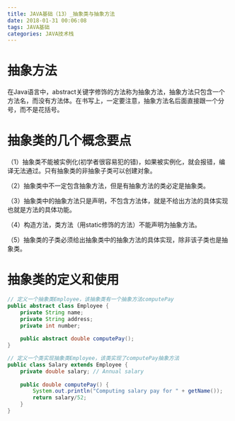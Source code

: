 ```yaml
---
title: JAVA基础（13）_抽象类与抽象方法
date: 2018-01-31 00:06:08
tags: JAVA基础
categories: JAVA技术栈
---
```


# 抽象方法

在Java语言中，abstract关键字修饰的方法称为抽象方法，抽象方法只包含一个方法名，而没有方法体。在书写上，一定要注意，抽象方法名后面直接跟一个分号，而不是花括号。

# 抽象类的几个概念要点

（1）抽象类不能被实例化(初学者很容易犯的错)，如果被实例化，就会报错，编译无法通过。只有抽象类的非抽象子类可以创建对象。

（2）抽象类中不一定包含抽象方法，但是有抽象方法的类必定是抽象类。

（3）抽象类中的抽象方法只是声明，不包含方法体，就是不给出方法的具体实现也就是方法的具体功能。

（4）构造方法，类方法（用static修饰的方法）不能声明为抽象方法。

（5）抽象类的子类必须给出抽象类中的抽象方法的具体实现，除非该子类也是抽象类。

# 抽象类的定义和使用

```java
// 定义一个抽象类Employee，该抽象类有一个抽象方法computePay
public abstract class Employee {
    private String name;
    private String address;
    private int number;
   
    public abstract double computePay();
}
```

```java
// 定义一个类实现抽象类Employee，该类实现了computePay抽象方法
public class Salary extends Employee {
    private double salary; // Annual salary
  
    public double computePay() {
        System.out.println("Computing salary pay for " + getName());
        return salary/52;
    }
}
```

